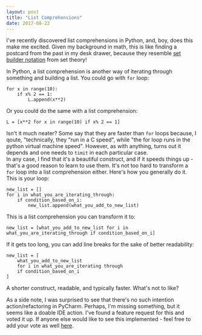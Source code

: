 ```yaml
---
layout: post
title: "List Comprehensions"
date: 2017-08-22
---
```


I've recently discovered list comprehensions in Python, and, boy, does this make me excited.
Given my background in math, this is like finding a postcard from the past in my desk drawer, because they resemble [set builder notation](https://en.wikipedia.org/wiki/Set-builder_notation) from set theory! 

In Python, a list comprehension is another way of iterating through something and building a list. 
You could go with `for` loop:

```L = []
for x in range(10):
    if x% 2 == 1:
        L.append(x**2)
```
Or you could do the same with a list comprehension:

```L = [x**2 for x in range(10) if x% 2 == 1]```

Isn't it much neater? Some say that they are faster than `for` loops because, I qoute, "technically, 
they "run in a C speed", while "the for loop runs in the python virtual machine speed".
However, as with anything, turns out it depends and one needs to `timit` in each particular case.  
In any case, I find that it's a beautiful construct, and if it speeds things up - that's a good reason to learn to use them. 
It's not too hard to transform a `for` loop into a list comprehension either. 
Here's how you generally do it.
This is your loop:

``` 
new_list = []
for i in what_you_are_iterating_through:
    if condition_based_on_i:
        new_list.append(what_you_add_to_new_list)
```
This is a list comprehension you can transform it to:
```
new_list = [what_you_add_to_new_list for i in what_you_are_iterating_through if condition_based_on_i]
```

If it gets too long, you can add line breaks for the sake of better readability:
```
new_list = [
	what_you_add_to_new_list 
	for i in what_you_are_iterating through
	if condition_based_on_i
]
```
 
A shorter construct, readable, and typically faster. What's not to like?  

As a side note, I was surprised to see that there's no such intention action/refactoring in PyCharm. 
Perhaps, I'm missing something, but it seems like a doable IDE action. 
I've found a feature request for this and voted it up. 
If anyone else would like to see this implemented - feel free to add your vote as well [here](
https://youtrack.jetbrains.com/issue/PY-23018). 